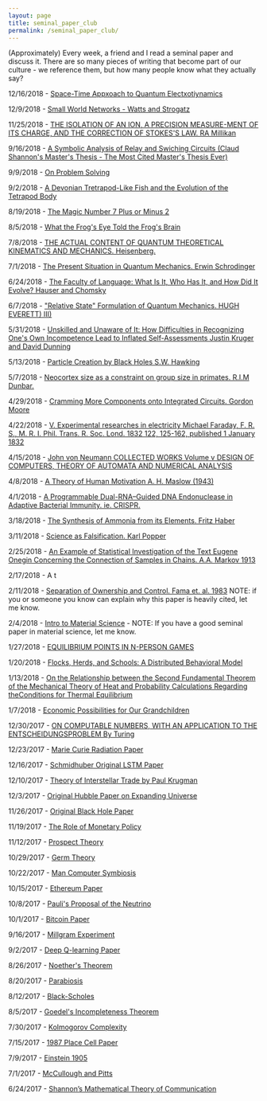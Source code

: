 ```yaml
---
layout: page
title: seminal_paper_club
permalink: /seminal_paper_club/
---
```


(Approximately) Every week, a friend and I read a seminal paper and discuss it. There are so many pieces of writing that become part of our culture - we reference them, but how many people know what they actually say?

12/16/2018 - [Space-Time Appxoach to Quantum Electxotiynamics](https://www.dropbox.com/s/vw910yku95vwz96/feynman-quantum-electrodynamics.pdf?dl=0)

12/9/2018 - [Small World Networks - Watts and Strogatz](https://www.dropbox.com/s/ufx3ow1b5tjw20y/watts-collective_dynamics-nature_1998.pdf?dl=0)

11/25/2018 - [THE  ISOLATION  OF  AN  ION,  A  PRECISION  MEASURE-MENT  OF  ITS  CHARGE,  AND  THE  CORRECTION  OF  STOKES'S  LAW. RA Millikan](https://www.dropbox.com/s/al6f1u5x0ip3780/millikan-first-oil-1911.pdf?dl=0)

9/16/2018 - [ A Symbolic Analysis of Relay and Swiching Circuits (Claud Shannon's Master's Thesis - The Most Cited Master's Thesis Ever)](https://www.dropbox.com/s/aofvjlhg55sh2o8/shannon1938.pdf?dl=0)

9/9/2018 - [On Problem Solving](https://www.dropbox.com/s/i4trkcab9gm2uc1/On%20Problem%20Solving.pdf?dl=0)

9/2/2018 - [A Devonian Tretrapod-Like Fish and the Evolution of the Tetrapod Body](https://www.dropbox.com/s/i2kqbehm5vx0umm/A%20Devonian%20tetrapod-like%20fish%20and%20the%20evolution%20of%20the%20tetrapod%20body%20plan.pdf?dl=0)

8/19/2018 - [The Magic Number 7 Plus or Minus 2](https://www.dropbox.com/s/j8qjta3v3mwwfre/Miller%20-%20The%20Magic%20Number%20of%20Seven%20or%20Minus%20Two%20%281956%29.pdf?dl=0)

8/5/2018 - [What the Frog's Eye Told the Frog's Brain](https://www.dropbox.com/s/9vmpfdr61e3uaxx/Levin-What_The_Frogs_Eye_Told_The_Frogs_Brain.pdf?dl=0)

7/8/2018 - [THE ACTUAL CONTENT OF QUANTUM THEORETICAL KINEMATICS AND MECHANICS. Heisenberg.](https://www.dropbox.com/s/fc5d63tbvcrj2c4/heisenberg.pdf?dl=0)

7/1/2018 - [The Present Situation in Quantum Mechanics. Erwin Schrodinger](https://www.dropbox.com/s/646g5hur0poj176/Schrodinger_1935_cat.pdf?dl=0)

6/24/2018 - [The Faculty of Language: What Is It, Who Has It, and How Did It Evolve? Hauser and Chomsky](https://www.dropbox.com/s/4b158itl0z20gsp/hauser2002.pdf?dl=0)


6/7/2018 - ["Relative State" Formulation of Quantum Mechanics.
HUGH EVERETT) III)](https://www.dropbox.com/s/lu2s4yhbceapo5v/Relative%20State%20Formulation%20of%20Quantum%20Mechanics.pdf?dl=0)

5/31/2018 - [Unskilled and Unaware of It: How Difficulties in Recognizing One's Own Incompetence Lead to Inflated Self-Assessments
Justin Kruger and David Dunning](https://www.dropbox.com/s/v6tufeilxms3cri/UnskilledAndUnawareOfIt.pdf?dl=0)


5/13/2018 - [Particle Creation by Black Holes
S.W. Hawking](https://www.dropbox.com/s/5k2n8jjib8cmsua/Hawking%20Particle%20Creation.pdf?dl=0)

5/7/2018 - [Neocortex size as a constraint on group size in primates. R.I.M Dunbar.](https://www.dropbox.com/s/ts90kh8ripyp3uu/dunbar1992.pdf?dl=0)

4/29/2018 - [Cramming More Components onto Integrated Circuits. Gordon Moore](https://www.dropbox.com/s/7as6vyc9g4zdxvs/moore.pdf?dl=0)

4/22/2018 - [V. Experimental researches in electricity
Michael Faraday, F. R. S., M. R. I.
Phil. Trans. R. Soc. Lond. 1832 122, 125-162, published 1 January 1832](https://www.dropbox.com/s/8hgsd5vz4nzzftt/Phil.%20Trans.%20R.%20Soc.%20Lond.-1832-Faraday-rstl.1832.0006.pdf?dl=0)

4/15/2018 - [John von Neumann
COLLECTED WORKS
Volume v
DESIGN OF COMPUTERS, THEORY OF AUTOMATA AND NUMERICAL ANALYSIS](https://www.dropbox.com/s/xtbsj5vcvqualsf/vonNeumannSelfReproducingAutomata.pdf?dl=0)

4/8/2018 - [A Theory of Human Motivation A. H. Maslow (1943)](https://www.dropbox.com/s/xcpychtqm4tbk55/maslow_1943.pdf?dl=0)

4/1/2018 - [A Programmable Dual-RNA–Guided
DNA Endonuclease in Adaptive
Bacterial Immunity. ie. CRISPR.](https://www.dropbox.com/s/nc2zrhf43jvc4mo/CRISPR.pdf?dl=0)

3/18/2018 - [The Synthesis of Ammonia from its Elements. Fritz Haber](https://www.dropbox.com/s/kkjqafmc20q6zcp/haber-lecture.pdf?dl=0)

3/11/2018 - [Science as Falsification. Karl Popper](https://www.dropbox.com/s/rdjajn7qc03zz20/Sir%20Karl%20Popper%20Science%20as%20Falsification%2C%201963.pdf?dl=0)


2/25/2018 - [An Example of Statistical Investigation of the Text Eugene
Onegin Concerning the Connection of Samples in Chains. A.A. Markov 1913](https://www.dropbox.com/s/ofe7ksjxe54a096/DavidLink_AnExampleOfStatistical_MarkovTrans_2007.pdf?dl=0)

2/17/2018 - A t

2/11/2018 - [Separation of Ownership and Control. Fama et. al. 1983](https://www.dropbox.com/preview/Weekly%20Readings/2-5-2018/fama1983.pdf)
NOTE: if you or someone you know can explain why this paper is heavily cited, let me know.

2/4/2018 - [Intro to Material Science](https://www.dropbox.com/sh/seo7ys2cvf38gum/AABWsxKJVLuS7lw8ilI_aihDa?dl=0) - NOTE: If you have a good seminal paper in material science, let me know.

1/27/2018 - [EQUILIBRIUM POINTS IN N-PERSON GAMES](https://www.dropbox.com/s/v91evewdaq58kgb/48.full.pdf?dl=0)

1/20/2018 - [Flocks, Herds, and Schools: A Distributed Behavioral Model]()

1/13/2018 - [On the Relationship between the Second Fundamental Theorem of the Mechanical Theory of Heat and Probability Calculations Regarding theConditions for Thermal Equilibrium](https://www.dropbox.com/s/tfcf6xi5pabqn0k/entropy-17-01971.pdf?dl=0)

1/7/2018 - [Economic Possibilities for Our Grandchildren](https://www.dropbox.com/s/ijt067yn8wnjvsy/Economic%20Possibilities%20for%20Our%20Grandchildren.pdf?dl=0)

12/30/2017 - [ON COMPUTABLE NUMBERS, WITH AN APPLICATION TO THE ENTSCHEIDUNGSPROBLEM By Turing](https://www.dropbox.com/s/e2qrcz0snqerr3r/Turing_Paper_1936.pdf?dl=0)

12/23/2017 - [Marie Curie Radiation Paper](https://www.dropbox.com/sh/wvfptcwo0puajsx/AABLxrkf5uNJDhdGTVSJ0_oQa?dl=0)

12/16/2017 - [Schmidhuber Original LSTM Paper](https://www.dropbox.com/s/v2o7bmmmaa6igob/lstm.pdf?dl=0)

12/10/2017 - [Theory of Interstellar Trade by Paul Krugman](https://www.dropbox.com/s/d5g5hyanm4jqsgh/interstellar_trade.pdf?dl=0)

12/3/2017 - [ Original Hubble Paper on Expanding Universe](https://www.dropbox.com/s/1srthqpggzmrtb1/OG_Hubble.pdf?dl=0)

11/26/2017 - [Original Black Hole Paper](https://www.dropbox.com/s/xl25mbhlrnp469g/OG_blackholes.pdf?dl=0)

11/19/2017 - [The Role of Monetary Policy](https://www.dropbox.com/s/x2wckvt7s2ls4lq/Friedman_AER1968.pdf?dl=0)

11/12/2017 - [Prospect Theory](https://www.dropbox.com/s/tqqec2ogfzjtf4p/prospect_theory.pdf?dl=0)

10/29/2017 - [Germ Theory](https://www.dropbox.com/s/5w5ng1l9yhiq6dr/Pasteur%27s%20Papers%20on%20the%20Germ%20Theory.pdf?dl=0)

10/22/2017 - [ Man Computer Symbiosis](https://www.dropbox.com/s/z4xxyyqijcms3m8/Fermat%27s%20Library%20%20Man-computer%20symbiosis%20annotatedexplained%20version..pdf?dl=0)

10/15/2017 - [Ethereum Paper](https://www.dropbox.com/s/sksiovt99sqcrn7/Ethereum_white_paper-a_next_generation_smart_contract_and_decentralized_application_platform-vitalik-buterin_LT-annotated.pdf?dl=0)

10/8/2017 - [Pauli's Proposal of the Neutrino](https://www.dropbox.com/s/9o0jib2fw9s0pxb/pauli%20letter1930.pdf?dl=0)

10/1/2017 - [Bitcoin Paper](https://www.dropbox.com/s/mhh783jawnec999/bitcoin_LT.pdf?dl=0)

9/16/2017 - [Millgram Experiment](https://www.dropbox.com/s/zpigl0ahfbqkn3h/milgram-experiment.pdf?dl=0)

9/2/2017 - [Deep Q-learning Paper](https://www.dropbox.com/s/h8zbqiqi9ya0rtn/nature14236.pdf?dl=0)

8/26/2017 - [Noether's Theorem](https://www.dropbox.com/s/b26b5tfe8shkff1/Invariant_variation.pdf?dl=0)

8/20/2017 - [Parabiosis](https://www.dropbox.com/s/8lbmnh2416mzds8/conboy%202005%20nature%20Soren.pdf?dl=0)

8/12/2017 - [Black-Scholes](https://www.dropbox.com/s/vabd2g609cx4wbg/black_scholes73.pdf?dl=0)

8/5/2017 - [Goedel's Incompleteness Theorem](https://www.dropbox.com/s/m3b287roxztjssy/Unprovability.pdf?dl=0)

7/30/2017 - [Kolmogorov Complexity](https://www.dropbox.com/s/haoepbfovg13srn/Kolmogorov65_Three-Approaches-to-Information.pdf?dl=0)


7/15/2017 - [1987 Place Cell Paper](https://www.dropbox.com/s/2rozis4zj13evh7/Spatial_firing_hippocampal_cells.pdf?dl=0)

7/9/2017 - [Einstein 1905](https://www.dropbox.com/s/7z5c8ydv6t5p3a1/On%20the%20Electrodynamics%20of%20Moving%20Bodies.pdf?dl=0)

7/1/2017 - [McCullough and Pitts](https://www.dropbox.com/s/ceag4m5ue59mqki/mcullough-and-pitts-neurons.pdf?dl=0)

6/24/2017 - [Shannon’s Mathematical Theory of Communication](https://www.dropbox.com/s/tcsp3dwhmltop21/entropy.pdf?dl=0)
